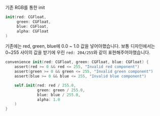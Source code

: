 
기존 RGB를 통한 init

```swift
init(red: CGFloat,
	 green: CGFloat,
	 blue: CGFloat,
	 alpha: CGFloat
)
```

기존에는 red, green, blue에 0.0 ~ 1.0 값을 넣어야했습니다.
보통 디자인에서는 0~255 사이의 값을 받기에 우린 `red: 204/255`와 같이 표현해주어야했습니다.

```swift
convenience init(red: CGFloat, green: CGFloat, blue: CGFloat) {
	assert(red >= 0 && red <= 255, "Invalid red component")
	assert(green >= 0 && green <= 255, "Invalid green component")
	assert(blue >= 0 && blue <= 255, "Invalid blue component")

	self.init(red: red / 255.0,
			  green: green / 255.0,
			  blue: blue / 255.0,
			  alpha: 1.0
	)
}
```